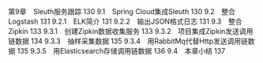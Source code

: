 第9章　Sleuth服务跟踪 130
9.1　Spring Cloud集成Sleuth 130
9.2　整合Logstash 131
9.2.1　ELK简介 131
9.2.2　输出JSON格式日志 131
9.3　整合Zipkin 133
9.3.1　创建Zipkin数据收集服务 133
9.3.2　项目集成Zipkin发送调用链数据 134
9.3.3　抽样采集数据 135
9.3.4　用RabbitMq代替Http发送调用链数据 135
9.3.5　用Elasticsearch存储调用链数据 136
9.4　本章小结 137